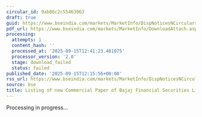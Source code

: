 ```yaml
---
circular_id: 9ab86c2c55463063
draft: true
guid: https://www.bseindia.com/markets/MarketInfo/DispNoticesNCirculars.aspx?Noticeid={6D5FAA55-89AC-4761-B205-4C073CE429D4}&noticeno=20250915-46&dt=09/15/2025&icount=46&totcount=50&flag=0
pdf_url: https://www.bseindia.com/markets/MarketInfo/DownloadAttach.aspx?id=20250915-46&attachedId=
processing:
  attempts: 1
  content_hash: ''
  processed_at: '2025-09-15T12:41:23.481075'
  processor_version: '2.0'
  stage: download_failed
  status: failed
published_date: '2025-09-15T12:15:56+00:00'
rss_url: https://www.bseindia.com/markets/MarketInfo/DispNoticesNCirculars.aspx?Noticeid={6D5FAA55-89AC-4761-B205-4C073CE429D4}&noticeno=20250915-46&dt=09/15/2025&icount=46&totcount=50&flag=0
source: bse
title: Listing of new Commercial Paper of Bajaj Financial Securities Limited
---
```


Processing in progress...